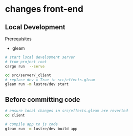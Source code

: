# changes front-end

Local Development
---

Prerequisites

- gleam

```sh
# start local development server
# from project root
cargo run  --serve

cd src/server/_client
# replace dev = True in src/effects.gleam
gleam run -m lustre/dev start
```

Before committing code
---

```sh
# ensure local changes in src/effects.gleam are reverted
cd client

# compile app to js code
gleam run -m lustre/dev build app
```
